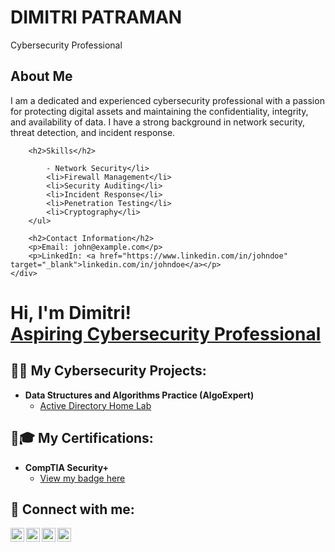 <h1>DIMITRI PATRAMAN</h1>
        <p>Cybersecurity Professional</p>
    </header>
    <div class="container">
        <h2>About Me</h2>
        <p>I am a dedicated and experienced cybersecurity professional with a passion for protecting digital assets and maintaining the confidentiality, integrity, and availability of data. I have a strong background in network security, threat detection, and incident response.</p>

        <h2>Skills</h2>
      
            - Network Security</li>
            <li>Firewall Management</li>
            <li>Security Auditing</li>
            <li>Incident Response</li>
            <li>Penetration Testing</li>
            <li>Cryptography</li>
        </ul>

        <h2>Contact Information</h2>
        <p>Email: john@example.com</p>
        <p>LinkedIn: <a href="https://www.linkedin.com/in/johndoe" target="_blank">linkedin.com/in/johndoe</a></p>
    </div>
</body>
</html>

<h1>Hi, I'm Dimitri! <br/><a href="https://www.linkedin.com/in/dimitripatraman/">Aspiring Cybersecurity Professional</a>

<h2>👨‍💻 My Cybersecurity Projects:</h2>

- <b>Data Structures and Algorithms Practice (AlgoExpert)</b>
  - [Active Directory Home Lab](https://github.com/dmtrptrn/Algo)

<h2>📜🎓 My Certifications: </h2>

- <b>CompTIA Security+</b>
  - [View my badge here](https://www.credly.com/badges/04cabf46-d593-46ee-83fb-ff61663b92d1/public_url)

<h2> 🤳 Connect with me:</h2>

[<img align="left" alt="DimitriPatraman | YouTube" width="22px" src="https://cdn.jsdelivr.net/npm/simple-icons@v3/icons/youtube.svg" />][youtube]
[<img align="left" alt="DimitriPatraman | Twitter" width="22px" src="https://cdn.jsdelivr.net/npm/simple-icons@v3/icons/twitter.svg" />][twitter]
[<img align="left" alt="DimitriPatraman | LinkedIn" width="22px" src="https://cdn.jsdelivr.net/npm/simple-icons@v3/icons/linkedin.svg" />][linkedin]
[<img align="left" alt="DimitriPatraman | Instagram" width="22px" src="https://cdn.jsdelivr.net/npm/simple-icons@v3/icons/instagram.svg" />][instagram]

[twitter]: https://twitter.com/dimitripatraman
[youtube]: https://www.youtube.com/c/dimitripatraman
[instagram]: https://www.instagram.com/dimitripatraman/
[linkedin]: https://linkedin.com/in/dimitripatraman

<h3></h3>

<!--
**dmtrptrn/dmtrptrn** is a ✨ _special_ ✨ repository because its `README.md` (this file) appears on your GitHub profile.

Here are some ideas to get you started:

- 🔭 I’m currently working on ...
- 🌱 I’m currently learning ...
- 👯 I’m looking to collaborate on ...
- 🤔 I’m looking for help with ...
- 💬 Ask me about ...
- 📫 How to reach me: ...
- 😄 Pronouns: ...
- ⚡ Fun fact: ...
-->

